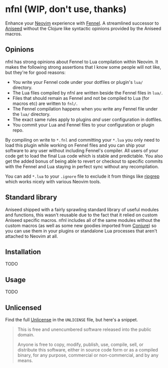 # nfnl (WIP, don't use, thanks)

Enhance your [Neovim][] experience with [Fennel][]. A streamlined successor to [Aniseed][] without the Clojure like syntactic opinions provided by the Aniseed macros.

## Opinions

nfnl has strong opinions about Fennel to Lua compilation within Neovim. It makes the following strong assertions that I know some people will not like, but they're for good reasons:

 - You write your Fennel code under your dotfiles or plugin's `lua/` directory.
 - The Lua files compiled by nfnl are written beside the Fennel files in `lua/`.
 - Files that should remain as Fennel and not be compiled to Lua (for macros etc) are written to `fnl/`.
 - The Fennel compilation happens when you write any Fennel file under the `lua/` directory.
 - The exact same rules apply to plugins _and_ user configuration in dotfiles.
 - You commit your Lua and Fennel files to your configuration or plugin repo.

By compiling on write to `*.fnl` and committing your `*.lua` you only need to load this plugin while working on Fennel files and you can ship your software to any user without including Fennel's compiler. All users of your code get to load the final Lua code which is stable and predictable. You also get the added bonus of being able to revert or checkout to specific commits with the Fennel and Lua staying in perfect sync without any recompilation.

You can add `*.lua` to your `.ignore` file to exclude it from things like [ripgrep][] which works nicely with various Neovim tools.

## Standard library

Aniseed shipped with a fairly sprawling standard library of useful modules and functions, this wasn't reusable due to the fact that it relied on custom Aniseed specific macros. nfnl includes all of the same modules without the custom macros (as well as some new goodies imported from [Conjure][]) so you can use them in your plugins or standalone Lua processes that aren't attached to Neovim at all.

## Installation

TODO

## Usage

TODO

## Unlicensed

Find the full [Unlicense][] in the `UNLICENSE` file, but here's a snippet.

> This is free and unencumbered software released into the public domain.
>
> Anyone is free to copy, modify, publish, use, compile, sell, or distribute this software, either in source code form or as a compiled binary, for any purpose, commercial or non-commercial, and by any means.

[Neovim]: https://neovim.io/
[Fennel]: https://fennel-lang.org/
[Aniseed]: https://github.com/Olical/aniseed
[Conjure]: https://github.com/Olical/conjure
[Unlicense]: http://unlicense.org/
[ripgrep]: https://github.com/BurntSushi/ripgrep
